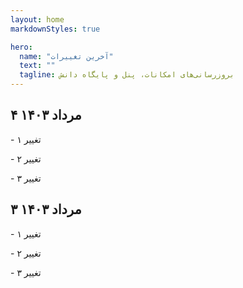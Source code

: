 ```yaml
---
layout: home
markdownStyles: true

hero:
  name: "آخرین تغییرات"
  text: ""
  tagline: بروزرسانی‌های امکانات، پنل و پایگاه دانش
---
```


۴ مرداد ۱۴۰۳
 ----
 
\- تغییر ۱

\- تغییر ۲

\- تغییر ۳

۳ مرداد ۱۴۰۳
 ----

\- تغییر ۱

\- تغییر ۲

\- تغییر ۳